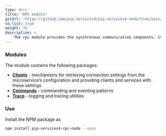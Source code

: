 ```yaml
---
type: docs
title: "RPC module"
gitUrl: "https://github.com/pip-services4/pip-services4-node/tree/main/pip-services4-rpc-node"
no_list: true
weight: 70
description: > 
    The rpc module provides the synchronous communication compoents. It contains both server and client side implementations.
---
```



### Modules

The module contains the following packages:

- [**Clients**](clients) - mechanisms for retrieving connection settings from the microservice’s configuration and providing clients and services with these settings
- [**Commands**](commands) - commanding and eventing patterns
- [**Trace**](trace) - logging and tracing utilities


### Use

Install the NPM package as
```bash
npm install pip-services4-rpc-node --save
```
